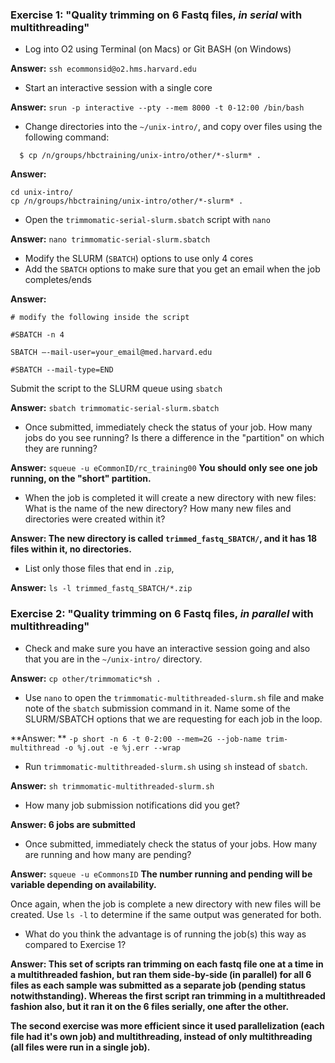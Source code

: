 
### Exercise 1: "Quality trimming on 6 Fastq files, *in serial* with multithreading"

* Log into O2 using Terminal (on Macs) or Git BASH (on Windows)

**Answer:** `ssh ecommonsid@o2.hms.harvard.edu`

* Start an interactive session with a single core
 
**Answer:** `srun -p interactive --pty --mem 8000 -t 0-12:00 /bin/bash `

* Change directories into the `~/unix-intro/`, and copy over files using the following command:

```
  $ cp /n/groups/hbctraining/unix-intro/other/*-slurm* . 
```

**Answer:**

```
cd unix-intro/
cp /n/groups/hbctraining/unix-intro/other/*-slurm* . 
```

* Open the `trimmomatic-serial-slurm.sbatch` script with `nano` 
 
**Answer:** `nano trimmomatic-serial-slurm.sbatch`

* Modify the SLURM (`SBATCH`) options to use only 4 cores
* Add the `SBATCH` options to make sure that you get an email when the job completes/ends

**Answer:**

`# modify the following inside the script`

`#SBATCH -n 4`

`SBATCH –-mail-user=your_email@med.harvard.edu`

`#SBATCH --mail-type=END`

Submit the script to the SLURM queue using `sbatch`

**Answer:** `sbatch trimmomatic-serial-slurm.sbatch`

* Once submitted, immediately check the status of your job. How many jobs do you see running? Is there a difference in the "partition" on which they are running?

**Answer:** `squeue -u eCommonID/rc_training00` **You should only see one job running, on the "short" partition.**

* When the job is completed it will create a new directory with new files: What is the name of the new directory? How many new files and directories were created within it?

**Answer: The new directory is called `trimmed_fastq_SBATCH/`, and it has 18 files within it, no directories.**

* List only those files that end in `.zip`, 

**Answer:** `ls -l trimmed_fastq_SBATCH/*.zip`


### Exercise 2: "Quality trimming on 6 Fastq files, *in parallel* with multithreading"
* Check and make sure you have an interactive session going and also that you are in the `~/unix-intro/` directory.

**Answer:** `cp other/trimmomatic*sh .`

* Use `nano` to open the `trimmomatic-multithreaded-slurm.sh` file and make note of the `sbatch` submission command in it. Name some of the SLURM/SBATCH options that we are requesting for each job in the loop.

**Answer: ** `-p short -n 6 -t 0-2:00 --mem=2G --job-name trim-multithread -o %j.out -e %j.err --wrap`

* Run `trimmomatic-multithreaded-slurm.sh` using `sh` instead of `sbatch`.

**Answer:** `sh trimmomatic-multithreaded-slurm.sh`

* How many job submission notifications did you get?

**Answer: 6 jobs are submitted**

* Once submitted, immediately check the status of your jobs. How many are running and how many are pending?

**Answer:** `squeue -u eCommonsID` **The number running and pending will be variable depending on availability.**

Once again, when the job is complete a new directory with new files will be created. Use `ls -l` to determine if the same output was generated for both.
* What do you think the advantage is of running the job(s) this way as compared to Exercise 1?

**Answer: This set of scripts ran trimming on each fastq file one at a time in a multithreaded fashion, but ran them side-by-side (in parallel) for all 6 files as each sample was submitted as a separate job (pending status notwithstanding). Whereas the first script ran trimming in a multithreaded fashion also, but it ran it on the 6 files serially, one after the other.**

**The second exercise was more efficient since it used parallelization (each file had it's own job) and multithreading, instead of only multithreading (all files were run in a single job).**
